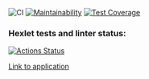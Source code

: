 ![CI](https://github.com/12oprs/java-project-lvl5/actions/workflows/CI.yml/badge.svg)
[![Maintainability](https://api.codeclimate.com/v1/badges/cafe7fd0ebaee1b052c7/maintainability)](https://codeclimate.com/github/12oprs/java-project-lvl5/maintainability)
[![Test Coverage](https://api.codeclimate.com/v1/badges/cafe7fd0ebaee1b052c7/test_coverage)](https://codeclimate.com/github/12oprs/java-project-lvl5/test_coverage)

### Hexlet tests and linter status:
[![Actions Status](https://github.com/12oprs/java-project-lvl5/workflows/hexlet-check/badge.svg)](https://github.com/12oprs/java-project-lvl5/actions)  

[Link to application](https://project5-4321.herokuapp.com/)
